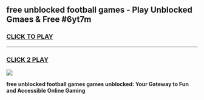 
## free unblocked football games - Play Unblocked Gmaes & Free #6yt7m
<h3>
<a href="https://news.freeplayer.one?title=free_unblocked_football_games&ref=26F">CLICK TO PLAY</a></h3>
<hr>

<h3>
<a href="https://news.freeplayer.one?title=free_unblocked_football_games&ref=26F">CLICK 2 PLAY</a>
  
</h3>

<a href="https://news.freeplayer.one?title=free_unblocked_football_games&ref=26F/"><img src="https://clearcache.store/games.png"></a>


**free unblocked football games games unblocked: Your Gateway to Fun and Accessible Online Gaming**
